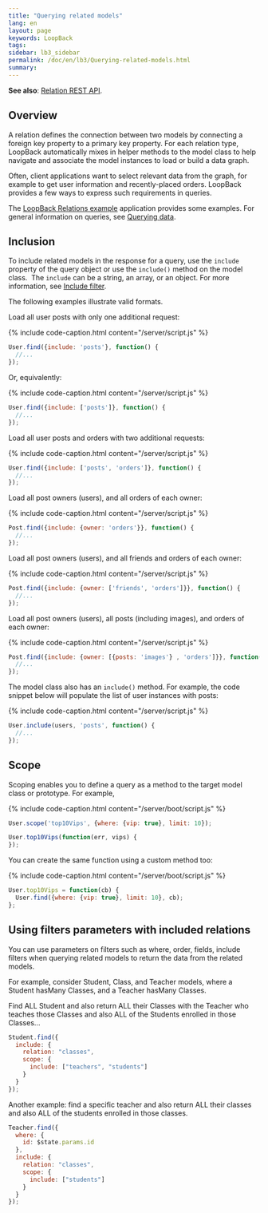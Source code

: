 ```yaml
---
title: "Querying related models"
lang: en
layout: page
keywords: LoopBack
tags:
sidebar: lb3_sidebar
permalink: /doc/en/lb3/Querying-related-models.html
summary:
---
```


**See also**: [Relation REST API](Relation-REST-API.html).

## Overview

A relation defines the connection between two models by connecting a foreign key property to a primary key property.
For each relation type, LoopBack automatically mixes in helper methods to the model class to help navigate and associate the model instances to load or build a data graph.

Often, client applications want to select relevant data from the graph, for example to get user information and recently-placed orders.
LoopBack provides a few ways to express such requirements in queries.

The [LoopBack Relations example](https://github.com/strongloop/loopback-example-relations) application provides some examples.
For general information on queries, see [Querying data](Querying-data.html).

## Inclusion

To include related models in the response for a query, use the `include` property of the query object or use the `include()` method on the model class. 
The `include` can be a string, an array, or an object. For more information, see [Include filter](Include-filter.html).

The following examples illustrate valid formats.

Load all user posts with only one additional request:

{% include code-caption.html content="/server/script.js" %}
```javascript
User.find({include: 'posts'}, function() {
  //...
});
```

Or, equivalently:

{% include code-caption.html content="/server/script.js" %}
```javascript
User.find({include: ['posts']}, function() {
  //...
});
```

Load all user posts and orders with two additional requests:

{% include code-caption.html content="/server/script.js" %}
```javascript
User.find({include: ['posts', 'orders']}, function() {
  //...
});
```

Load all post owners (users), and all orders of each owner:

{% include code-caption.html content="/server/script.js" %}
```javascript
Post.find({include: {owner: 'orders'}}, function() {
  //...
});
```

Load all post owners (users), and all friends and orders of each owner:

{% include code-caption.html content="/server/script.js" %}
```javascript
Post.find({include: {owner: ['friends', 'orders']}}, function() {
  //...
});
```

Load all post owners (users), all posts (including images), and orders of each owner:

{% include code-caption.html content="/server/script.js" %}
```javascript
Post.find({include: {owner: [{posts: 'images'} , 'orders']}}, function() {
  //...
});
```

The model class also has an `include()` method. For example, the code snippet below will populate the list of user instances with posts:

{% include code-caption.html content="/server/script.js" %}
```javascript
User.include(users, 'posts', function() {
  //...
});
```

## Scope

Scoping enables you to define a query as a method to the target model class or prototype. For example,

{% include code-caption.html content="/server/boot/script.js" %}
```javascript
User.scope('top10Vips', {where: {vip: true}, limit: 10});

User.top10Vips(function(err, vips) {
});
```

You can create the same function using a custom method too:

{% include code-caption.html content="/server/boot/script.js" %}
```javascript
User.top10Vips = function(cb) {
  User.find({where: {vip: true}, limit: 10}, cb);
};
```

## Using filters parameters with included relations

You can use parameters on filters such as where, order, fields, include filters when querying related models to return the data from the related models.

For example, consider Student, Class, and Teacher models, where a Student hasMany Classes, and a Teacher hasMany Classes.

Find ALL Student and also return ALL their Classes with the Teacher who teaches those Classes and also ALL of the Students enrolled in those Classes...

```javascript
Student.find({
  include: {
    relation: "classes",
    scope: {
      include: ["teachers", "students"]
    }
  }
});
```

Another example: find a specific teacher and also return ALL their classes and also ALL of the students enrolled in those classes.

```javascript
Teacher.find({
  where: {
    id: $state.params.id
  },
  include: {
    relation: "classes",
    scope: {
      include: ["students"]
    }
  }
});
```
